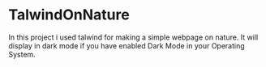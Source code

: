 # TalwindOnNature
In this project i used talwind for making a simple webpage on nature.
It will display in dark mode if you have enabled Dark Mode in your Operating System.
